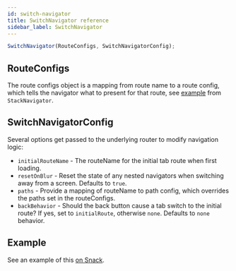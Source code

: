 ```yaml
---
id: switch-navigator
title: SwitchNavigator reference
sidebar_label: SwitchNavigator
---
```


```js
SwitchNavigator(RouteConfigs, SwitchNavigatorConfig);
```

## RouteConfigs

The route configs object is a mapping from route name to a route config, which tells the navigator what to present for that route, see [example](stack-navigator.md#routeconfigs) from `StackNavigator`.

## SwitchNavigatorConfig

Several options get passed to the underlying router to modify navigation logic:

- `initialRouteName` - The routeName for the initial tab route when first loading.
- `resetOnBlur` - Reset the state of any nested navigators when switching away from a screen. Defaults to `true`.
- `paths` - Provide a mapping of routeName to path config, which overrides the paths set in the routeConfigs.
- `backBehavior` - Should the back button cause a tab switch to the initial route? If yes, set to `initialRoute`, otherwise `none`. Defaults to `none` behavior.

## Example

See an example of this [on Snack](https://snack.expo.io/@react-navigation/auth-flow).
